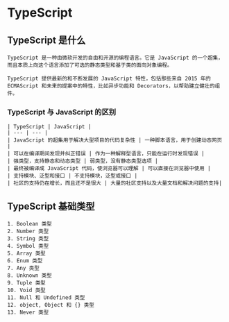 # TypeScript

## TypeScript 是什么
	TypeScript 是一种由微软开发的自由和开源的编程语言。它是 JavaScript 的一个超集，而且本质上向这个语言添加了可选的静态类型和基于类的面向对象编程。

	TypeScript 提供最新的和不断发展的 JavaScript 特性，包括那些来自 2015 年的 ECMAScript 和未来的提案中的特性，比如异步功能和 Decorators，以帮助建立健壮的组件。

### TypeScript 与 JavaScript 的区别
	| TypeScript | JavaScript |
	| --- | --- |
	| JavaScript 的超集用于解决大型项目的代码复杂性 | 一种脚本语言，用于创建动态网页 |
	| 可以在编译期间发现并纠正错误 | 作为一种解释型语言，只能在运行时发现错误 |
	| 强类型，支持静态和动态类型 | 弱类型，没有静态类型选项 |
	| 最终被编译成 JavaScript 代码，使浏览器可以理解 | 可以直接在浏览器中使用 |
	| 支持模块、泛型和接口 | 不支持模块，泛型或接口 |
	| 社区的支持仍在增长，而且还不是很大 | 大量的社区支持以及大量文档和解决问题的支持|

## TypeScript 基础类型
	1. Boolean 类型
	2. Number 类型
	3. String 类型
	4. Symbol 类型
	5. Array 类型
	6. Enum 类型
	7. Any 类型
	8. Unknown 类型
	9. Tuple 类型
	10. Void 类型
	11. Null 和 Undefined 类型
	12. object, Object 和 {} 类型
	13. Never 类型